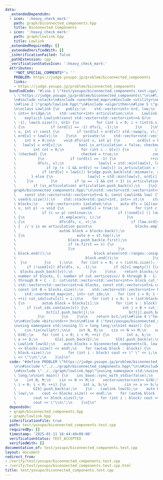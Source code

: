```yaml
---
data:
  _extendedDependsOn:
  - icon: ':heavy_check_mark:'
    path: graph/biconnected_components.hpp
    title: Biconnected Components
  - icon: ':heavy_check_mark:'
    path: graph/lowlink.hpp
    title: Lowlink
  _extendedRequiredBy: []
  _extendedVerifiedWith: []
  _isVerificationFailed: false
  _pathExtension: cpp
  _verificationStatusIcon: ':heavy_check_mark:'
  attributes:
    '*NOT_SPECIAL_COMMENTS*': ''
    PROBLEM: https://judge.yosupo.jp/problem/biconnected_components
    links:
    - https://judge.yosupo.jp/problem/biconnected_components
  bundledCode: "#line 1 \"test/yosupo/biconnected_components.test.cpp\"\n#define PROBLEM\
    \ \"https://judge.yosupo.jp/problem/biconnected_components\"\n\n#line 2 \"graph/biconnected_components.hpp\"\
    \n#include <stack>\n#include <unordered_map>\n#include <utility>\n#include <vector>\n\
    \n#line 2 \"graph/lowlink.hpp\"\n#include <algorithm>\n#line 5 \"graph/lowlink.hpp\"\
    \n\nclass Lowlink {\n   public:\n    std::vector<int> ord, low;\n    std::vector<std::pair<int,\
    \ int>> bridge;\n    std::vector<int> articulation;\n\n    Lowlink() = default;\n\
    \    explicit Lowlink(const std::vector<std::vector<int>>& G)\n        : ord(G.size(),\
    \ -1), low(G.size()), G(G) {\n        for (int i = 0; i < (int)G.size(); ++i)\
    \ {\n            if (ord[i] == -1) dfs(i, -1);\n        }\n    }\n\n    bool is_bridge(int\
    \ u, int v) const {\n        if (ord[u] > ord[v]) std::swap(u, v);\n        return\
    \ ord[u] < low[v];\n    }\n\n   private:\n    std::vector<std::vector<int>> G;\n\
    \    int k = 0;\n\n    void dfs(int v, int p) {\n        ord[v] = k++;\n     \
    \   low[v] = ord[v];\n        bool is_articulation = false, checked = false;\n\
    \        int cnt = 0;\n        for (int c : G[v]) {\n            if (c == p &&\
    \ !checked) {\n                checked = true;\n                continue;\n  \
    \          }\n            if (ord[c] == -1) {\n                ++cnt;\n      \
    \          dfs(c, v);\n                low[v] = std::min(low[v], low[c]);\n  \
    \              if (p != -1 && ord[v] <= low[c]) is_articulation = true;\n    \
    \            if (ord[v] < low[c]) bridge.push_back(std::minmax(v, c));\n     \
    \       } else {\n                low[v] = std::min(low[v], ord[c]);\n       \
    \     }\n        }\n        if (p == -1 && cnt > 1) is_articulation = true;\n\
    \        if (is_articulation) articulation.push_back(v);\n    }\n};\n#line 8 \"\
    graph/biconnected_components.hpp\"\n\nstd::vector<std::vector<int>> biconnected_components(\n\
    \    const std::vector<std::vector<int>>& G, const Lowlink& low) {\n    std::vector<bool>\
    \ used(G.size());\n    std::stack<std::pair<int, int>> st;\n    std::vector<std::vector<int>>\
    \ blocks;\n    std::vector<int> isolated;\n\n    auto dfs = [&](auto& dfs, int\
    \ v, int p) -> void {\n        used[v] = true;\n        for (int c : G[v]) {\n\
    \            if (c == p) continue;\n            if (!used[c] || low.ord[c] < low.ord[v])\
    \ {\n                st.emplace(v, c);\n            }\n            if (!used[c])\
    \ {\n                dfs(dfs, c, v);\n                if (low.ord[v] <= low.low[c])\
    \ {  // v is an articulation point\n                    blocks.emplace_back();\n\
    \                    auto& block = blocks.back();\n                    while (true)\
    \ {\n                        auto e = st.top();\n                        st.pop();\n\
    \                        block.push_back(e.first);\n                        block.push_back(e.second);\n\
    \                        if (e.first == v) {\n                            break;\n\
    \                        }\n                    }\n                    std::sort(block.begin(),\
    \ block.end());\n                    block.erase(std::ranges::unique(block).begin(),\n\
    \                                block.end());\n                }\n          \
    \  }\n        }\n    };\n\n    for (int v = 0; v < (int)G.size(); ++v) {\n   \
    \     if (!used[v]) dfs(dfs, v, -1);\n        if (G[v].empty()) {\n          \
    \  blocks.push_back({v});\n        }\n    }\n\n    return blocks;\n}\n\n// B:\
    \ number of blocks, C: number of cut vertices\n// 0 through B - 1: block\n// B\
    \ through B + C - 1: cut\nstd::vector<std::vector<int>> block_cut_tree(\n    const\
    \ std::vector<std::vector<int>>& blocks, const std::vector<int>& cuts) {\n   \
    \ const int B = blocks.size();\n    std::vector<std::vector<int>> bct(B + (int)cuts.size());\n\
    \    std::unordered_map<int, int> cut_idx;\n    for (int i = 0; i < (int)cuts.size();\
    \ ++i) cut_idx[cuts[i]] = i;\n\n    for (int i = 0; i < (int)blocks.size(); ++i)\
    \ {\n        auto& block = blocks[i];\n        for (int v : block) {\n       \
    \     if (cut_idx.contains(v)) {\n                int j = B + cut_idx[v];\n  \
    \              bct[i].push_back(j);\n                bct[j].push_back(i);\n  \
    \          }\n        }\n    }\n\n    return bct;\n}\n#line 4 \"test/yosupo/biconnected_components.test.cpp\"\
    \n\n#include <bits/stdc++.h>\n\n#line 8 \"test/yosupo/biconnected_components.test.cpp\"\
    \nusing namespace std;\nusing ll = long long;\n\nint main() {\n    ios_base::sync_with_stdio(false);\n\
    \    cin.tie(nullptr);\n\n    int N, M;\n    cin >> N >> M;\n    vector<vector<int>>\
    \ G(N);\n    for (int i = 0; i < M; ++i) {\n        int a, b;\n        cin >>\
    \ a >> b;\n        G[a].push_back(b);\n        G[b].push_back(a);\n    }\n   \
    \ Lowlink low(G);\n    auto blocks = biconnected_components(G, low);\n    cout\
    \ << blocks.size() << endl;\n    for (auto& block : blocks) {\n        cout <<\
    \ block.size();\n        for (int i : block) cout << \" \" << i;\n        cout\
    \ << \"\\n\";\n    }\n}\n"
  code: "#define PROBLEM \"https://judge.yosupo.jp/problem/biconnected_components\"\
    \n\n#include \"../../graph/biconnected_components.hpp\"\n\n#include <bits/stdc++.h>\n\
    \n#include \"../../graph/lowlink.hpp\"\nusing namespace std;\nusing ll = long\
    \ long;\n\nint main() {\n    ios_base::sync_with_stdio(false);\n    cin.tie(nullptr);\n\
    \n    int N, M;\n    cin >> N >> M;\n    vector<vector<int>> G(N);\n    for (int\
    \ i = 0; i < M; ++i) {\n        int a, b;\n        cin >> a >> b;\n        G[a].push_back(b);\n\
    \        G[b].push_back(a);\n    }\n    Lowlink low(G);\n    auto blocks = biconnected_components(G,\
    \ low);\n    cout << blocks.size() << endl;\n    for (auto& block : blocks) {\n\
    \        cout << block.size();\n        for (int i : block) cout << \" \" << i;\n\
    \        cout << \"\\n\";\n    }\n}\n"
  dependsOn:
  - graph/biconnected_components.hpp
  - graph/lowlink.hpp
  isVerificationFile: true
  path: test/yosupo/biconnected_components.test.cpp
  requiredBy: []
  timestamp: '2025-01-11 16:44:40+09:00'
  verificationStatus: TEST_ACCEPTED
  verifiedWith: []
documentation_of: test/yosupo/biconnected_components.test.cpp
layout: document
redirect_from:
- /verify/test/yosupo/biconnected_components.test.cpp
- /verify/test/yosupo/biconnected_components.test.cpp.html
title: test/yosupo/biconnected_components.test.cpp
---
```

